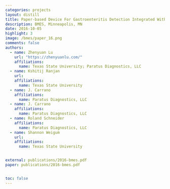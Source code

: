```yaml
---
categories: projects
layout: distill
title: Paper-based Device For Gastroenteritis Detection Integrated With Sample Preparation Cartridge
description: BMES, Minneapolis, MN
date: 2016-10-05
highlight: 3
image: /bmes/paper_16.png
comments: false
authors:
  - name: Zhenyuan Lu
    url: "https://zhenyuanlu.com/"
    affiliations:
      name: Texas State University; Paratus Diagnostics, LLC
  - name: Kshitij Ranjan
    url:
    affiliations:
      name: Texas State University
  - name: J. Carrano
    affiliations:
      name: Paratus Diagnostics, LLC
  - name: J. Carrano
    affiliations:
      name: Paratus Diagnostics, LLC
  - name: Roland Schneider
    affiliations:
      name: Paratus Diagnostics, LLC
  - name: Shannon Weigum
    url:
    affiliations:
      name: Texas State University


external: publications/2016-bmes.pdf
paper: publications/2016-bmes.pdf


toc: false
---
```

